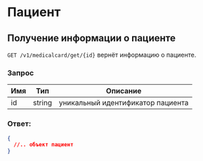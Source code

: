 # Пациент

## Получение информации о пациенте

`GET /v1/medicalcard/get/{id}` вернёт информацию о пациенте.

### Запрос

Имя | Тип | Описание
--- | --- | ---
id | string | уникальный идентификатор пациента

### Ответ:

```json
{
  //.. объект пациент
}
```
